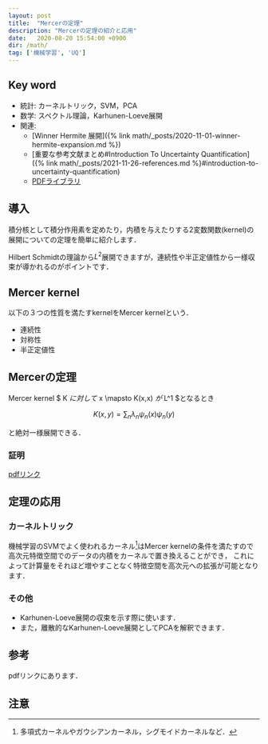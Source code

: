 ```yaml
---
layout: post
title:  "Mercerの定理"
description: "Mercerの定理の紹介と応用"
date:   2020-08-20 15:54:00 +0900
dir: /math/
tag: ['機械学習', 'UQ']
---
```

## Key word
- 統計: カーネルトリック，SVM，PCA
- 数学: スペクトル理論，Karhunen-Loeve展開
- 関連:
  - [Winner Hermite 展開]({% link math/_posts/2020-11-01-winner-hermite-expansion.md %})
  - [重要な参考文献まとめ#Introduction To Uncertainty Quantification]({% link math/_posts/2021-11-26-references.md %}#introduction-to-uncertainty-quantification)
  - [PDFライブラリ](/math/pdf_library)

## 導入
積分核として積分作用素を定めたり，内積を与えたりする2変数関数(kernel)の展開についての定理を簡単に紹介します．

Hilbert Schmidtの理論から$L^2$展開できますが，連続性や半正定値性から一様収束が導かれるのがポイントです．

## Mercer kernel
以下の３つの性質を満たすkernelをMercer kernelという．
- 連続性
- 対称性
- 半正定値性

## Mercerの定理
Mercer kernel $ K $に対して$ x \mapsto K(x,x) $が$ L^1 $となるとき

$$
  K(x,y) = \sum_{n} \lambda_n \psi_n(x) \psi_n(y)
$$


と絶対一様展開できる．

### 証明
[pdfリンク](/math/pdf/chapter11.pdf)
## 定理の応用
### カーネルトリック
機械学習のSVMでよく使われるカーネル[^kernels]はMercer kernelの条件を満たすので高次元特徴空間でのデータの内積をカーネルで置き換えることができ，
これによって計算量をそれほど増やすことなく特徴空間を高次元への拡張が可能となります．

### その他
- Karhunen-Loeve展開の収束を示す際に使います．
- また，離散的なKarhunen-Loeve展開としてPCAを解釈できます．

## 参考
pdfリンクにあります．

## 注意
[^kernels]: 多項式カーネルやガウシアンカーネル，シグモイドカーネルなど．
